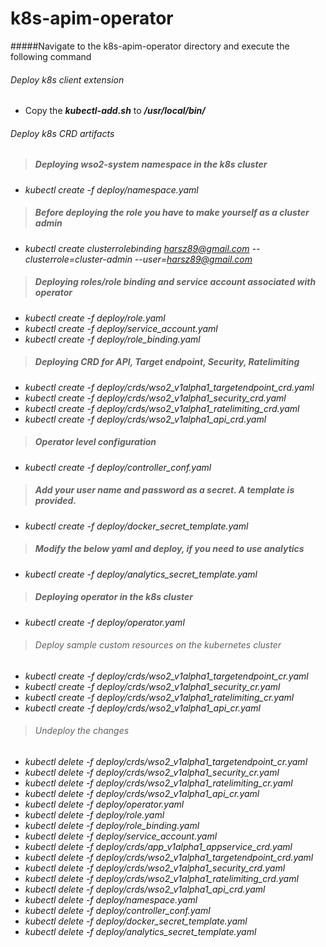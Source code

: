 # k8s-apim-operator

#####Navigate to the k8s-apim-operator directory and execute the following command

###### Deploy k8s client extension
- Copy the ***kubectl-add.sh*** to ***/usr/local/bin/***

###### Deploy k8s CRD artifacts
> ##### Deploying wso2-system namespace in the k8s cluster
- *kubectl create -f deploy/namespace.yaml <br/>*

> ##### Before deploying the role you have to make yourself as a cluster admin
- *kubectl create clusterrolebinding harsz89@gmail.com --clusterrole=cluster-admin --user=harsz89@gmail.com*

> ##### Deploying roles/role binding and service account associated with operator
- *kubectl create -f deploy/role.yaml<br />*
- *kubectl create -f deploy/service_account.yaml <br/>*
- *kubectl create -f deploy/role_binding.yaml <br />*

> ##### Deploying CRD for API, Target endpoint, Security, Ratelimiting
- *kubectl create -f deploy/crds/wso2_v1alpha1_targetendpoint_crd.yaml*
- *kubectl create -f deploy/crds/wso2_v1alpha1_security_crd.yaml*
- *kubectl create -f deploy/crds/wso2_v1alpha1_ratelimiting_crd.yaml*
- *kubectl create -f deploy/crds/wso2_v1alpha1_api_crd.yaml*

> ##### Operator level configuration 
- *kubectl create -f deploy/controller_conf.yaml*

> ##### Add your user name and password as a secret. A template is provided.
- *kubectl create -f deploy/docker_secret_template.yaml*

> ##### Modify the below yaml and deploy, if you need to use analytics
- *kubectl create -f deploy/analytics_secret_template.yaml*

> ##### Deploying operator in the k8s cluster
- *kubectl create -f deploy/operator.yaml*

> ###### Deploy sample custom resources on the kubernetes cluster
- *kubectl create -f deploy/crds/wso2_v1alpha1_targetendpoint_cr.yaml*
- *kubectl create -f deploy/crds/wso2_v1alpha1_security_cr.yaml*
- *kubectl create -f deploy/crds/wso2_v1alpha1_ratelimiting_cr.yaml*
- *kubectl create -f deploy/crds/wso2_v1alpha1_api_cr.yaml*

> ###### Undeploy the changes

- *kubectl delete -f deploy/crds/wso2_v1alpha1_targetendpoint_cr.yaml*
- *kubectl delete -f deploy/crds/wso2_v1alpha1_security_cr.yaml*
- *kubectl delete -f deploy/crds/wso2_v1alpha1_ratelimiting_cr.yaml*
- *kubectl delete -f deploy/crds/wso2_v1alpha1_api_cr.yaml*
- *kubectl delete -f deploy/operator.yaml*
- *kubectl delete -f deploy/role.yaml*
- *kubectl delete -f deploy/role_binding.yaml*
- *kubectl delete -f deploy/service_account.yaml*
- *kubectl delete -f deploy/crds/app_v1alpha1_appservice_crd.yaml*
- *kubectl delete -f deploy/crds/wso2_v1alpha1_targetendpoint_crd.yaml*
- *kubectl delete -f deploy/crds/wso2_v1alpha1_security_crd.yaml*
- *kubectl delete -f deploy/crds/wso2_v1alpha1_ratelimiting_crd.yaml*
- *kubectl delete -f deploy/crds/wso2_v1alpha1_api_crd.yaml*
- *kubectl delete -f deploy/namespace.yaml* 
- *kubectl delete -f deploy/controller_conf.yaml*
- *kubectl delete -f deploy/docker_secret_template.yaml*
- *kubectl delete -f deploy/analytics_secret_template.yaml*
